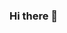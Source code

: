 ### Hi there 👋

<!--
**xXTeraXx/xXTeraXx** is a ✨ _special_ ✨ repository because its `README.md` (this file) appears on your GitHub profile.

Here are some ideas to get you started:

- 🔭 I’m currently working on ... Tucana, MCOS 
- 🌱 I’m currently learning ... 
- 👯 I’m looking to collaborate on ... Linux Projects!
- 🤔 I’m looking for help with ... Tucana (Hosting Repos)
- 💬 Ask me about ... Linux ANYTHING Linux
- 📫 How to reach me: ... TeraBot452#3335 on Discord
- ⚡ Fun fact: ... 1+1=1
-->
